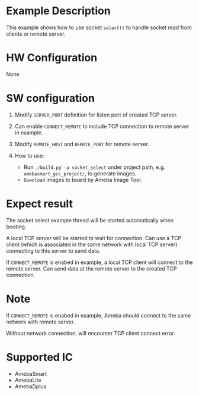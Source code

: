 # Example Description

This example shows how to use socket `select()` to handle socket read from clients or remote server.

# HW Configuration

None

# SW configuration

1. Modify `SERVER_PORT` definition for listen port of created TCP server.

2. Can enable `CONNECT_REMOTE` to include TCP connection to remote server in example.

3. Modify `REMOTE_HOST` and `REMOTE_PORT` for remote server.

4. How to use:
   - Run `./build.py -a socket_select` under project path, e.g. `amebasmart_gcc_project/`, to generate images.
   - `Download` images to board by Ameba Image Tool.

# Expect result

The socket select example thread will be started automatically when booting.

A local TCP server will be started to wait for connection. Can use a TCP client (which is associated in the same network with local TCP server) connecting to this server to send data.

If `CONNECT_REMOTE` is enabed in example, a local TCP client will connect to the remote server. Can send data at the remote server to the created TCP connection.

# Note

If `CONNECT_REMOTE` is enabed in example, Ameba should connect to the same network with remote server.

Without network connection, will encounter TCP client connect error.

# Supported IC

- AmebaSmart
- AmebaLite
- AmebaDplus
